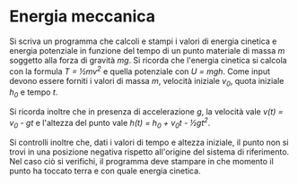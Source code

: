 # Energia meccanica

Si scriva un programma che calcoli e stampi i valori di energia cinetica e energia potenziale in funzione del tempo di un punto materiale di massa *m* soggetto alla forza di gravità *mg*. Si ricorda che l'energia cinetica si calcola con la formula *T = ½mv<sup>2</sup>* e quella potenziale con *U = mgh*. Come input devono essere forniti i valori di massa *m*, velocità iniziale *v<sub>0</sub>*, quota iniziale *h<sub>0</sub>* e tempo *t*.

Si ricorda inoltre che in presenza di accelerazione *g*, la velocità vale *v(t) = v<sub>0</sub> - gt* e l'altezza del punto vale *h(t) = h<sub>0</sub> + v<sub>0</sub>t - ½gt<sup>2</sup>*.

Si controlli inoltre che, dati i valori di tempo e altezza iniziale, il punto non si trovi in una posizione negativa rispetto all'origine del sistema di riferimento. Nel caso ciò si verifichi, il programma deve stampare in che momento il punto ha toccato terra e con quale energia cinetica.
